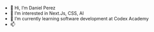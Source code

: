 - 👋 Hi, I’m Daniel Perez
- 👀 I’m interested in Next.Js, CSS, AI
- 🌱 I’m currently learning software development at Codex Academy
- 📫 

<!---
Daniel-prz/Daniel-prz is a ✨ special ✨ repository because its `README.md` (this file) appears on your GitHub profile.
You can click the Preview link to take a look at your changes.
--->
